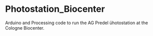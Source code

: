 # Photostation_Biocenter
Arduino and Processing code to run the AG Predel ühotostation at the Cologne Biocenter.
